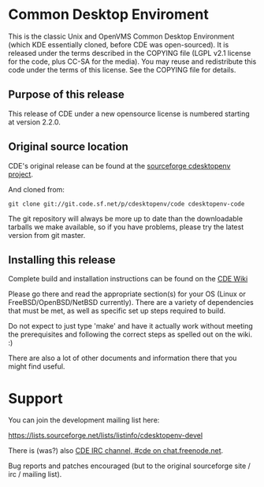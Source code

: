 # Common Desktop Enviroment

This is the classic Unix and OpenVMS Common Desktop Environment (which KDE essentially cloned, before CDE was open-sourced).
It is released under the terms described in the COPYING file (LGPL v2.1 license for the code, plus CC-SA for the media). You
may reuse and redistribute this code under the terms of this license. See the COPYING file for details.

## Purpose of this release

This release of CDE under a new opensource license is numbered starting at version 2.2.0.

## Original source location

CDE's original release can be found at the [sourceforge cdesktopenv project](http://sourceforge.net/projects/cdesktopenv/).

And cloned from:

    git clone git://git.code.sf.net/p/cdesktopenv/code cdesktopenv-code

The git repository will always be more up to date than the downloadable tarballs we make available, so if you have problems,
please try the latest version from git master.

## Installing this release

Complete build and installation instructions can be found on the [CDE Wiki](http://sourceforge.net/p/cdesktopenv/wiki/Home/)

Please go there and read the appropriate section(s) for your OS (Linux or FreeBSD/OpenBSD/NetBSD currently).  There are a variety of dependencies that must be met, as well as specific set up steps required to build.

Do not expect to just type 'make' and have it actually work without meeting the prerequisites and following the correct steps as spelled out on the wiki. :)

There are also a lot of other documents and information there that you might find useful.

# Support

You can join the development mailing list here:

https://lists.sourceforge.net/lists/listinfo/cdesktopenv-devel

There is (was?) also [CDE IRC channel, #cde on chat.freenode.net](irc://chat.freenode.net/cde).

Bug reports and patches encouraged (but to the original sourceforge site / irc / mailing list).

